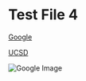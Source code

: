 # Test File 4

[Google](https://google.com)

[UCSD](https://www.ucsd.edu)

![Google Image](Google%20Img.png)